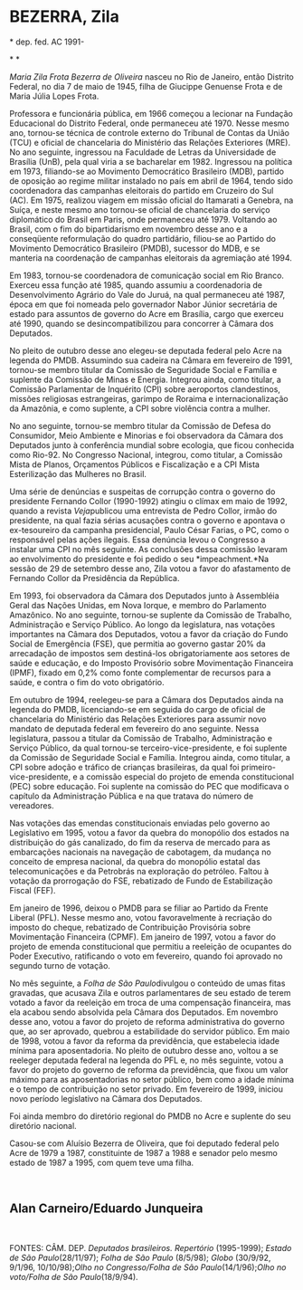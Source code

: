 BEZERRA, Zila
=============

\* dep. fed. AC 1991-

* *

*Maria Zila Frota Bezerra de Oliveira* nasceu no Rio de Janeiro, então
Distrito Federal, no dia 7 de maio de 1945, filha de Giucippe Genuense
Frota e de Maria Júlia Lopes Frota.

Professora e funcionária pública, em 1966 começou a lecionar na Fundação
Educacional do Distrito Federal, onde permaneceu até 1970. Nesse mesmo
ano, tornou-se técnica de controle externo do Tribunal de Contas da
União (TCU) e oficial de chancelaria do Ministério das Relações
Exteriores (MRE). No ano seguinte, ingressou na Faculdade de Letras da
Universidade de Brasília (UnB), pela qual viria a se bacharelar em 1982.
Ingressou na política em 1973, filiando-se ao Movimento Democrático
Brasileiro (MDB), partido de oposição ao regime militar instalado no
país em abril de 1964, tendo sido coordenadora das campanhas eleitorais
do partido em Cruzeiro do Sul (AC). Em 1975, realizou viagem em missão
oficial do Itamarati a Genebra, na Suíça, e neste mesmo ano tornou-se
oficial de chancelaria do serviço diplomático do Brasil em Paris, onde
permaneceu até 1979. Voltando ao Brasil, com o fim do bipartidarismo em
novembro desse ano e a conseqüente reformulação do quadro partidário,
filiou-se ao Partido do Movimento Democrático Brasileiro (PMDB),
sucessor do MDB, e se manteria na coordenação de campanhas eleitorais da
agremiação até 1994.

Em 1983, tornou-se coordenadora de comunicação social em Rio Branco.
Exerceu essa função até 1985, quando assumiu a coordenadoria de
Desenvolvimento Agrário do Vale do Juruá, na qual permaneceu até 1987,
época em que foi nomeada pelo governador Nabor Júnior secretária de
estado para assuntos de governo do Acre em Brasília, cargo que exerceu
até 1990, quando se desincompatibilizou para concorrer à Câmara dos
Deputados.

No pleito de outubro desse ano elegeu-se deputada federal pelo Acre na
legenda do PMDB. Assumindo sua cadeira na Câmara em fevereiro de 1991,
tornou-se membro titular da Comissão de Seguridade Social e Família e
suplente da Comissão de Minas e Energia. Integrou ainda, como titular, a
Comissão Parlamentar de Inquérito (CPI) sobre aeroportos clandestinos,
missões religiosas estrangeiras, garimpo de Roraima e
internacionalização da Amazônia, e como suplente, a CPI sobre violência
contra a mulher.

No ano seguinte, tornou-se membro titular da Comissão de Defesa do
Consumidor, Meio Ambiente e Minorias e foi observadora da Câmara dos
Deputados junto à conferência mundial sobre ecologia, que ficou
conhecida como Rio-92. No Congresso Nacional, integrou, como titular, a
Comissão Mista de Planos, Orçamentos Públicos e Fiscalização e a CPI
Mista Esterilização das Mulheres no Brasil.

Uma série de denúncias e suspeitas de corrupção contra o governo do
presidente Fernando Collor (1990-1992) atingiu o clímax em maio de 1992,
quando a revista *Veja*publicou uma entrevista de Pedro Collor, irmão do
presidente, na qual fazia sérias acusações contra o governo e apontava o
ex-tesoureiro da campanha presidencial, Paulo César Farias, o PC, como o
responsável pelas ações ilegais. Essa denúncia levou o Congresso a
instalar uma CPI no mês seguinte. As conclusões dessa comissão levaram
ao envolvimento do presidente e foi pedido o seu *impeachment.*Na sessão
de 29 de setembro desse ano, Zila votou a favor do afastamento de
Fernando Collor da Presidência da República.

Em 1993, foi observadora da Câmara dos Deputados junto à Assembléia
Geral das Nações Unidas, em Nova Iorque, e membro do Parlamento
Amazônico. No ano seguinte, tornou-se suplente da Comissão de Trabalho,
Administração e Serviço Público. Ao longo da legislatura, nas votações
importantes na Câmara dos Deputados, votou a favor da criação do Fundo
Social de Emergência (FSE), que permitia ao governo gastar 20% da
arrecadação de impostos sem destiná-los obrigatoriamente aos setores de
saúde e educação, e do Imposto Provisório sobre Movimentação Financeira
(IPMF), fixado em 0,2% como fonte complementar de recursos para a saúde,
e contra o fim do voto obrigatório.

Em outubro de 1994, reelegeu-se para a Câmara dos Deputados ainda na
legenda do PMDB, licenciando-se em seguida do cargo de oficial de
chancelaria do Ministério das Relações Exteriores para assumir novo
mandato de deputada federal em fevereiro do ano seguinte. Nessa
legislatura, passou a titular da Comissão de Trabalho, Administração e
Serviço Público, da qual tornou-se terceiro-vice-presidente, e foi
suplente da Comissão de Seguridade Social e Família. Integrou ainda,
como titular, a CPI sobre adoção e tráfico de crianças brasileiras, da
qual foi primeiro-vice-presidente, e a comissão especial do projeto de
emenda constitucional (PEC) sobre educação. Foi suplente na comissão do
PEC que modificava o capítulo da Administração Pública e na que tratava
do número de vereadores.

Nas votações das emendas constitucionais enviadas pelo governo ao
Legislativo em 1995, votou a favor da quebra do monopólio dos estados na
distribuição do gás canalizado, do fim da reserva de mercado para as
embarcações nacionais na navegação de cabotagem, da mudança no conceito
de empresa nacional, da quebra do monopólio estatal das telecomunicações
e da Petrobrás na exploração do petróleo. Faltou à votação da
prorrogação do FSE, rebatizado de Fundo de Estabilização Fiscal (FEF).

Em janeiro de 1996, deixou o PMDB para se filiar ao Partido da Frente
Liberal (PFL). Nesse mesmo ano, votou favoravelmente à recriação do
imposto do cheque, rebatizado de Contribuição Provisória sobre
Movimentação Financeira (CPMF). Em janeiro de 1997, votou a favor do
projeto de emenda constitucional que permitiu a reeleição de ocupantes
do Poder Executivo, ratificando o voto em fevereiro, quando foi aprovado
no segundo turno de votação.

No mês seguinte, a *Folha de São Paulo*divulgou o conteúdo de umas fitas
gravadas, que acusava Zila e outros parlamentares de seu estado de terem
votado a favor da reeleição em troca de uma compensação financeira, mas
ela acabou sendo absolvida pela Câmara dos Deputados. Em novembro desse
ano, votou a favor do projeto de reforma administrativa do governo que,
ao ser aprovado, quebrou a estabilidade do servidor público. Em maio de
1998, votou a favor da reforma da previdência, que estabelecia idade
mínima para aposentadoria. No pleito de outubro desse ano, voltou a se
reeleger deputada federal na legenda do PFL e, no mês seguinte, votou a
favor do projeto do governo de reforma da previdência, que fixou um
valor máximo para as aposentadorias no setor público, bem como a idade
mínima e o tempo de contribuição no setor privado. Em fevereiro de 1999,
iniciou novo período legislativo na Câmara dos Deputados.

Foi ainda membro do diretório regional do PMDB no Acre e suplente do seu
diretório nacional.

Casou-se com Aluísio Bezerra de Oliveira, que foi deputado federal pelo
Acre de 1979 a 1987, constituinte de 1987 a 1988 e senador pelo mesmo
estado de 1987 a 1995, com quem teve uma filha.

 

Alan Carneiro/Eduardo Junqueira
-------------------------------

 

FONTES: CÂM. DEP. *Deputados brasileiros. Repertório* (1995-1999);
*Estado de São Paulo*(28/11/97); *Folha de São Paulo* (8/5/98); *Globo*
(30/9/92, 9/1/96, 10/10/98);*Olho no Congresso/Folha de São
Paulo*(14/1/96);*Olho no voto/Folha de São Paulo*(18/9/94).
